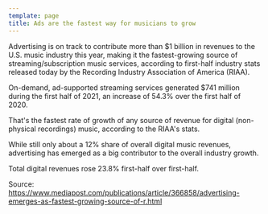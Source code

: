 ```yaml
---
template: page
title: Ads are the fastest way for musicians to grow
---
```


Advertising is on track to contribute more than $1 billion in revenues to the U.S. music industry this year, making it the fastest-growing source of streaming/subscription music services, according to first-half industry stats released today by the Recording Industry Association of America (RIAA).

On-demand, ad-supported streaming services generated $741 million during the first half of 2021, an increase of 54.3% over the first half of 2020.

That's the fastest rate of growth of any source of revenue for digital (non-physical recordings) music, according to the RIAA's stats.

While still only about a 12% share of overall digital music revenues, advertising has emerged as a big contributor to the overall industry growth.

Total digital revenues rose 23.8% first-half over first-half.

Source: https://www.mediapost.com/publications/article/366858/advertising-emerges-as-fastest-growing-source-of-r.html

